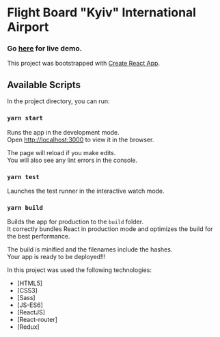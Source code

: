 
# Flight Board "Kyiv" International Airport

### Go **[here](https://airport-kyiv.netlify.app/)** for live demo.

This project was bootstrapped with [Create React App](https://github.com/facebook/create-react-app).

## Available Scripts

In the project directory, you can run:

### `yarn start`

Runs the app in the development mode.<br />
Open [http://localhost:3000](http://localhost:3000) to view it in the browser.

The page will reload if you make edits.<br />
You will also see any lint errors in the console.

### `yarn test`

Launches the test runner in the interactive watch mode.<br />

### `yarn build`

Builds the app for production to the `build` folder.<br />
It correctly bundles React in production mode and optimizes the build for the best performance.

The build is minified and the filenames include the hashes.<br />
Your app is ready to be deployed!!!




In this project was used the following technologies:

- [HTML5]
- [CSS3]
- [Sass]
- [JS-ES6]
- [ReactJS]
- [React-router]
- [Redux]
